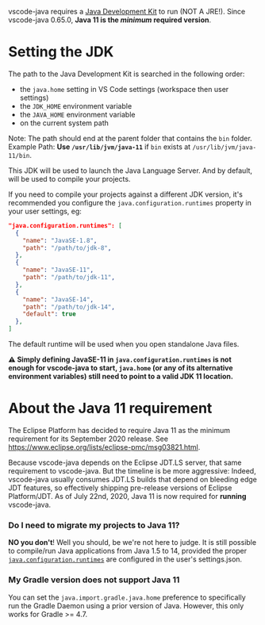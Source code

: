 vscode-java requires a [Java Development Kit](https://adoptopenjdk.net/) to run (NOT A JRE!). Since vscode-java 0.65.0, **Java 11 is the _minimum_ required version**. 

Setting the JDK
===============
The path to the Java Development Kit is searched in the following order:

- the `java.home` setting in VS Code settings (workspace then user settings)
- the `JDK_HOME` environment variable
- the `JAVA_HOME` environment variable
- on the current system path

Note: The path should end at the parent folder that contains the `bin` folder.
Example Path: **Use `/usr/lib/jvm/java-11`** if `bin` exists at `/usr/lib/jvm/java-11/bin`.

This JDK will be used to launch the Java Language Server. And by default, will be used to compile your projects.

If you need to compile your projects against a different JDK version, it's recommended you configure the `java.configuration.runtimes` property in your user settings, eg:
<a name="java.configuration.runtimes"></a>
```json
"java.configuration.runtimes": [
  {
    "name": "JavaSE-1.8",
    "path": "/path/to/jdk-8",
  },
  {
    "name": "JavaSE-11",
    "path": "/path/to/jdk-11",
  },
  {
    "name": "JavaSE-14",
    "path": "/path/to/jdk-14",
    "default": true
  },
]
```
The default runtime will be used when you open standalone Java files.

**⚠ Simply defining JavaSE-11 in `java.configuration.runtimes` is not enough for vscode-java to start, `java.home` (or any of its alternative environment variables) still need to point to a valid JDK 11 location.**

About the Java 11 requirement<a name="jdk11.requirement"></a>
============================
The Eclipse Platform has decided to require Java 11 as the minimum requirement for its September 2020 release. See https://www.eclipse.org/lists/eclipse-pmc/msg03821.html.

Because vscode-java depends on the Eclipse JDT.LS server, that same requirement to vscode-java. But the timeline is be more aggressive: Indeed, vscode-java usually consumes JDT.LS builds that depend on bleeding edge JDT features, so effectively shipping pre-release versions of Eclipse Platform/JDT. As of July 22nd, 2020, Java 11 is now required for **running** vscode-java.


### Do I need to migrate my projects to Java 11?

**NO you don't**! Well you should, be we're not here to judge. It is still possible to compile/run Java applications from Java 1.5 to 14, provided the proper [`java.configuration.runtimes`](#java.configuration.runtimes) are configured in the user's settings.json.

### My Gradle version does not support Java 11
You can set the `java.import.gradle.java.home` preference to specifically run the Gradle Daemon using a prior version of Java. However, this only works for Gradle >= 4.7. 
